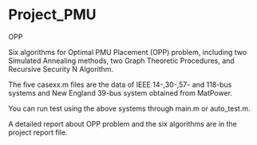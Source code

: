 # Project_PMU
OPP


Six algorithms for Optimal PMU Placement (OPP) problem, including two Simulated Annealing methods, two Graph Theoretic Procedures, and Recursive Security N Algorithm.

The five casexx.m files are the data of IEEE 14-,30-,57- and 118-bus systems and New England 39-bus system obtained from MatPower.

You can run test using the above systems through main.m or auto_test.m.

A detailed report about OPP problem and the six algorithms are in the project report file.
